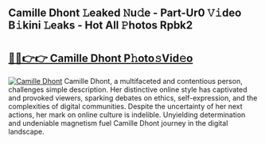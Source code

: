 ## Camille Dhont 𝙻eaked 𝙽u𝚍e - Part-Ur0 𝚅𝚒deo B𝚒kini 𝙻eaks - Hot All 𝙿hotos Rpbk2

# <h2><a href="http://ld6413.urlbe.top/?page=Camille+Dhont">🔗🔗👉👉 Camille Dhont P𝚑oto𝚜Vid𝚎o</a></h2>

[![Camille Dhont](https://i.imgur.com/eBuTRDB.gif)](http://ld6413.urlbe.top/?page=Camille+Dhont)
Camille Dhont, a multifaceted and contentious person, challenges simple description. Her distinctive online style has captivated and provoked viewers, sparking debates on ethics, self-expression, and the complexities of digital communities. Despite the uncertainty of her next actions, her mark on online culture is indelible. Unyielding determination and undeniable magnetism fuel Camille Dhont journey in the digital landscape.
